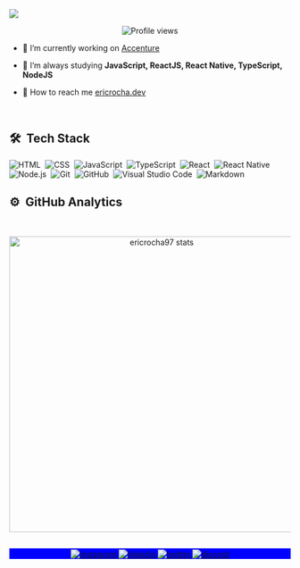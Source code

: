 <img align="center" src="https://i.imgur.com/e0ExF31.png"/>

<p align="center"> <img src="https://komarev.com/ghpvc/?username=ericrocha97&color=blueviolet" alt="Profile views" /> 

</p>

- 🔭  I’m currently working on [Accenture](https://www.accenture.com/)

- 🌱  I’m always studying **JavaScript, ReactJS, React Native, TypeScript, NodeJS**

- 🚀  How to reach me  [ericrocha.dev](https://ericrocha.dev)

<br>

## 🛠 &nbsp;Tech Stack

![HTML](https://img.shields.io/badge/-HTML-05122A?style=flat&logo=HTML5)&nbsp;
![CSS](https://img.shields.io/badge/-CSS-05122A?style=flat&logo=CSS3&logoColor=1572B6)&nbsp;
![JavaScript](https://img.shields.io/badge/-JavaScript-05122A?style=flat&logo=javascript)&nbsp;
![TypeScript](https://img.shields.io/badge/-TypeScript-05122A?style=flat&logo=typescript)&nbsp;
![React](https://img.shields.io/badge/-React-05122A?style=flat&logo=react)&nbsp;
![React Native](https://img.shields.io/badge/-React%20Native-05122A?style=flat&logo=react)&nbsp;
![Node.js](https://img.shields.io/badge/-Node.js-05122A?style=flat&logo=node.js)&nbsp;
![Git](https://img.shields.io/badge/-Git-05122A?style=flat&logo=git)&nbsp;
![GitHub](https://img.shields.io/badge/-GitHub-05122A?style=flat&logo=github)&nbsp;
![Visual Studio Code](https://img.shields.io/badge/-VS%20Code-05122A?style=flat&logo=visual-studio-code&logoColor=007ACC)&nbsp;
![Markdown](https://img.shields.io/badge/-Markdown-05122A?style=flat&logo=markdown)&nbsp;

## ⚙️ &nbsp;GitHub Analytics
<br>

<p align="center">
<img width="530em" src="https://github-readme-stats.vercel.app/api?username=ericrocha97&show_icons=true&theme=nightowl" alt="ericrocha97 stats"/>
</p>

##

<p align="center" style="background:blue">
  <a href="https://instagram.com/eric_rocha97" target="_blank">
 <img align="center" src="https://img.shields.io/badge/-ericrocha97-05122A?style=flat&logo=instagram" alt="instagram"/>
</a>
<a href="https://linkedin.com/in/eric-rocha1997" target="_blank">
  <img align="center" src="https://img.shields.io/badge/-ericrocha97-05122A?style=flat&logo=linkedin" alt="linkedin"/>
</a>
<a href="https://twitter.com/eric__rocha" target="_blank">
 <img align="center" src="https://img.shields.io/badge/-eric__rocha-05122A?style=flat&logo=twitter" alt="twitter"/>
</a>
  <a href="https://discord.com/users/502884632694358027" target="_blank">
 <img align="center" src="https://img.shields.io/badge/-ericrocha97-05122A?style=flat&logo=discord" alt="discord"/>
</a>
</p>
